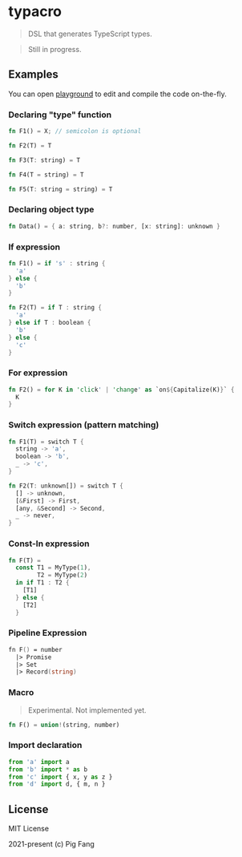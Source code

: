 # typacro

> DSL that generates TypeScript types.

> Still in progress.

## Examples

You can open [playground](https://typacro.vercel.app/) to edit and compile the code on-the-fly.

### Declaring "type" function

```rust
fn F1() = X; // semicolon is optional

fn F2(T) = T

fn F3(T: string) = T

fn F4(T = string) = T

fn F5(T: string = string) = T
```

### Declaring object type

```rust
fn Data() = { a: string, b?: number, [x: string]: unknown }
```

### If expression

```rust
fn F1() = if 's' : string {
  'a'
} else {
  'b'
}

fn F2(T) = if T : string {
  'a'
} else if T : boolean {
  'b'
} else {
  'c'
}
```

### For expression

```rust
fn F2() = for K in 'click' | 'change' as `on${Capitalize(K)}` {
  K
}
```

### Switch expression (pattern matching)

```rust
fn F1(T) = switch T {
  string -> 'a',
  boolean -> 'b',
  _ -> 'c',
}

fn F2(T: unknown[]) = switch T {
  [] -> unknown,
  [&First] -> First,
  [any, &Second] -> Second,
  _ -> never,
}
```

### Const-In expression

```rust
fn F(T) =
  const T1 = MyType(1),
        T2 = MyType(2)
  in if T1 : T2 {
    [T1]
  } else {
    [T2]
  }
```

### Pipeline Expression

```fsharp
fn F() = number
  |> Promise
  |> Set
  |> Record(string)
```

### Macro

> Experimental. Not implemented yet.

```rust
fn F() = union!(string, number)
```

### Import declaration

```python
from 'a' import a
from 'b' import * as b
from 'c' import { x, y as z }
from 'd' import d, { m, n }
```

## License

MIT License

2021-present (c) Pig Fang
